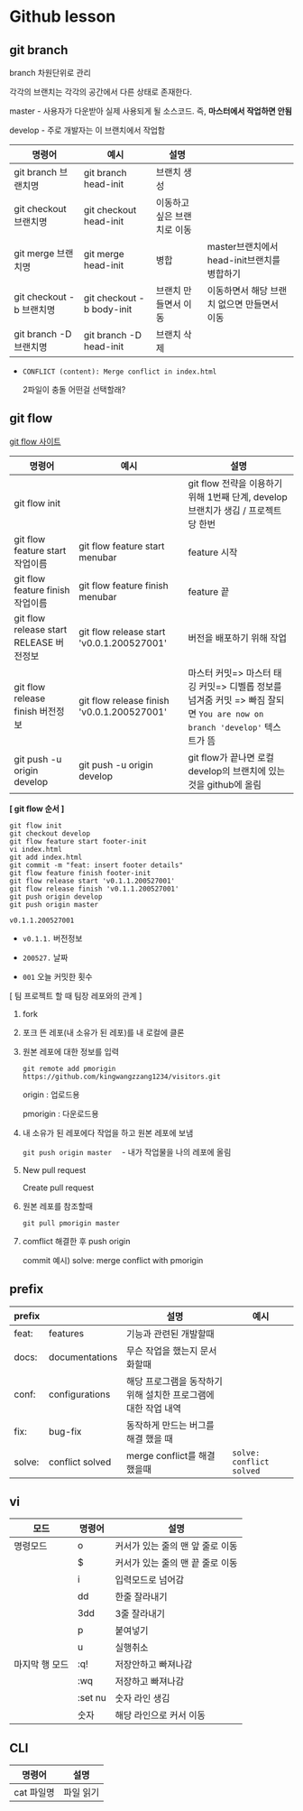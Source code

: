 # Github lesson

## git branch

branch 차원단위로 관리 

각각의 브랜치는 각각의 공간에서 다른 상태로 존재한다.

master - 사용자가 다운받아 실제 사용되게 될 소스코드. 즉, **마스터에서 작업하면 안됨**

develop - 주로 개발자는 이 브랜치에서 작업함

| 명령어                   | 예시                      | 설명                        |                                             |
| ------------------------ | ------------------------- | --------------------------- | ------------------------------------------- |
| git branch 브랜치명      | git branch head-init      | 브랜치 생성                 |                                             |
| git checkout 브랜치명    | git checkout head-init    | 이동하고 싶은 브랜치로 이동 |                                             |
| git merge 브랜치명       | git merge head-init       | 병합                        | master브랜치에서 head-init브랜치를 병합하기 |
| git checkout -b 브랜치명 | git checkout -b body-init | 브랜치 만들면서 이동        | 이동하면서 해당 브랜치 없으면 만들면서 이동 |
| git branch -D 브랜치명   | git branch -D head-init   | 브랜치 삭제                 |                                             |

- `CONFLICT (content): Merge conflict in index.html`

  2파일이 충돌 어떤걸 선택할래?

## git flow

[git flow 사이트](https://danielkummer.github.io/git-flow-cheatsheet/index.html)

| 명령어                                  | 예시                                       | 설명                                                         |
| --------------------------------------- | ------------------------------------------ | ------------------------------------------------------------ |
| git flow init                           |                                            | git flow 전략을 이용하기 위해 1번째 단계, develop 브랜치가 생김 / 프로젝트당 한번 |
| git flow feature start 작업이름         | git flow feature start menubar             | feature 시작                                                 |
| git flow feature finish 작업이름        | git flow feature finish menubar            | feature 끝                                                   |
| git flow release start RELEASE 버전정보 | git flow release start 'v0.0.1.200527001'  | 버전을 배포하기 위해 작업                                    |
| git flow release finish 버전정보        | git flow release finish 'v0.0.1.200527001' | 마스터 커밋=> 마스터 태깅 커밋=> 디벨롭 정보를 넘겨줌 커밋 => 빠짐 잘되면 `You are now on branch 'develop'` 텍스트가 뜸 |
| git push -u origin develop              | git push -u origin develop                 | git flow가 끝나면 로컬 develop의 브랜치에 있는 것을 github에 올림 |

**[ git flow 순서 ]**

```
git flow init
git checkout develop
git flow feature start footer-init 
vi index.html
git add index.html
git commit -m "feat: insert footer details"
git flow feature finish footer-init 
git flow release start 'v0.1.1.200527001'
git flow release finish 'v0.1.1.200527001'
git push origin develop
git push origin master
```

`v0.1.1.200527001`

- `v0.1.1.` 버전정보

- `200527.` 날짜

- `001` 오늘 커밋한 횟수



[ 팀 프로젝트 할 때 팀장 레포와의 관계 ]

1. fork

2. 포크 뜬 레포(내 소유가 된 레포)를 내 로컬에 클론

3. 원본 레포에 대한 정보를 입력 

   `git remote add pmorigin https://github.com/kingwangzzang1234/visitors.git`

   origin : 업로드용

   pmorigin : 다운로드용

4. 내 소유가 된 레포에다 작업을 하고 원본 레포에 보냄

   `git push origin master  ` - 내가 작업물을 나의 레포에 올림

5. New pull request

   Create pull request

6. 원본 레포를 참조할때

   `git pull pmorigin master`

7. comflict 해결한 후 push origin 

   commit 예시) solve: merge conflict with pmorigin

## prefix

| prefix |                 | 설명                                                         | 예시                     |
| ------ | --------------- | ------------------------------------------------------------ | ------------------------ |
| feat:  | features        | 기능과 관련된 개발할때                                       |                          |
| docs:  | documentations  | 무슨 작업을 했는지 문서화할때                                |                          |
| conf:  | configurations  | 해당 프로그램을 동작하기 위해 설치한 프로그램에 대한 작업 내역 |                          |
| fix:   | bug-fix         | 동작하게 만드는 버그를 해결 했을 때                          |                          |
| solve: | conflict solved | merge conflict를 해결 했을때                                 | `solve: conflict solved` |



## vi

| 모드           | 명령어  | 설명                             |
| -------------- | ------- | -------------------------------- |
| 명령모드       | o       | 커서가 있는 줄의 맨 앞 줄로 이동 |
|                | $       | 커서가 있는 줄의 맨 끝 줄로 이동 |
|                | i       | 입력모드로 넘어감                |
|                | dd      | 한줄 잘라내기                    |
|                | 3dd     | 3줄 잘라내기                     |
|                | p       | 붙여넣기                         |
|                | u       | 실행취소                         |
| 마지막 행 모드 | :q!     | 저장안하고 빠져나감              |
|                | :wq     | 저장하고 빠져나감                |
|                | :set nu | 숫자 라인 생김                   |
|                | 숫자    | 해당 라인으로 커서 이동          |


## CLI

| 명령어     | 설명      |
| ---------- | --------- |
| cat 파일명 | 파일 읽기 |


